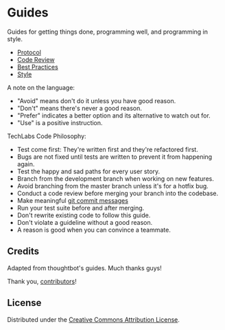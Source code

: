 Guides
======

Guides for getting things done, programming well, and programming in style.

* [Protocol](/protocol)
* [Code Review](/code-review)
* [Best Practices](/best-practices)
* [Style](/style)

A note on the language:

* "Avoid" means don't do it unless you have good reason.
* "Don't" means there's never a good reason.
* "Prefer" indicates a better option and its alternative to watch out for.
* "Use" is a positive instruction.

TechLabs Code Philosophy:

* Test come first: They're written first and they're refactored first.
* Bugs are not fixed until tests are written to prevent it from happening again.
* Test the happy and sad paths for every user story.
* Branch from the development branch when working on new features.
* Avoid branching from the master branch unless it's for a hotfix bug.
* Conduct a code review before merging your branch into the codebase.
* Make meaningful [git commit messages]
* Run your test suite before and after merging.
* Don't rewrite existing code to follow this guide.
* Don't violate a guideline without a good reason.
* A reason is good when you can convince a teammate.

[git commit messages]: http://tbaggery.com/2008/04/19/a-note-about-git-commit-messages.html

Credits
-------

Adapted from thoughtbot's guides. Much thanks guys!

Thank you, [contributors](https://github.com/thoughtbot/guides/graphs/contributors)!

License
-------

Distributed under the [Creative Commons Attribution License](http://creativecommons.org/licenses/by/3.0/).

